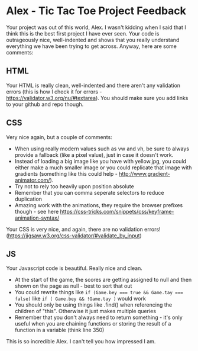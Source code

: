 # Alex - Tic Tac Toe Project Feedback

Your project was out of this world, Alex. I wasn't kidding when I said that I think this is the best first project I have ever seen. Your code is outrageously nice, well-indented and shows that you really understand everything we have been trying to get across.  Anyway, here are some comments:

## HTML

Your HTML is really clean, well-indented and there aren't any validation errors (this is how I check it for errors - https://validator.w3.org/nu/#textarea).  You should make sure you add links to your github and repo though.

## CSS

Very nice again, but a couple of comments:

- When using really modern values such as vw and vh, be sure to always provide a fallback (like a pixel value), just in case it doesn't work.
- Instead of loading a big image like you have with yellow.jpg, you could either make a much smaller image or you could replicate that image with gradients (something like this could help - http://www.gradient-animator.com/).
- Try not to rely too heavily upon position absolute
- Remember that you can comma seperate selectors to reduce duplication
- Amazing work with the animations, they require the browser prefixes though - see here https://css-tricks.com/snippets/css/keyframe-animation-syntax/

Your CSS is very nice, and again, there are no validation errors! (https://jigsaw.w3.org/css-validator/#validate_by_input)

## JS

Your Javascript code is beautiful. Really nice and clean.

- At the start of the game, the scores are getting assigned to null and then shown on the page as null - best to sort that out
- You could rewrite things like ` if (Game.bey === true && Game.tay === false) ` like ` if ( Game.bey && !Game.tay ) ` would work
- You should only be using things like .find() when referencing the children of "this". Otherwise it just makes multiple queries
- Remember that you don't always need to return something - it's only useful when you are chaining functions or storing the result of a function in a variable (think line 350)


This is so incredible Alex. I can't tell you how impressed I am.
